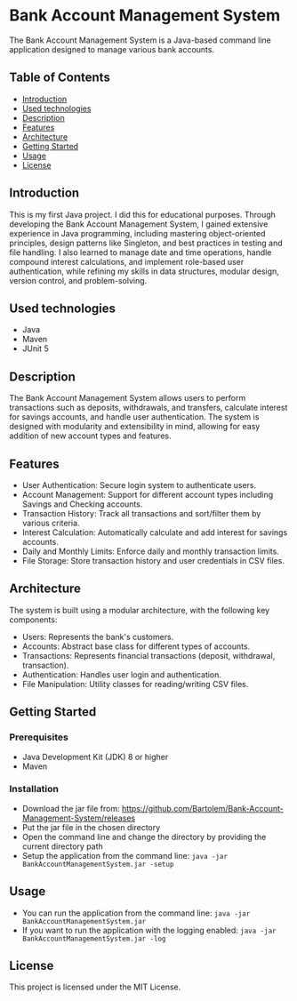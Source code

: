 # Bank Account Management System
The Bank Account Management System is a Java-based command line application designed to manage various bank accounts.

## Table of Contents
* [Introduction](#introduction)
* [Used technologies](#used%20technologies)
* [Description](#description)
* [Features](#features)
* [Architecture](#architecture)
* [Getting Started](#getting%20started)
* [Usage](#usage)
* [License](#license)

## Introduction
This is my first Java project. I did this for educational purposes. Through developing the Bank Account Management System, I gained extensive experience in Java programming, including mastering object-oriented principles, design patterns like Singleton, and best practices in testing and file handling. I also learned to manage date and time operations, handle compound interest calculations, and implement role-based user authentication, while refining my skills in data structures, modular design, version control, and problem-solving.

## Used technologies
* Java
* Maven
* JUnit 5
  
## Description
The Bank Account Management System allows users to perform transactions such as deposits, withdrawals, and transfers, calculate interest for savings accounts, and handle user authentication. The system is designed with modularity and extensibility in mind, allowing for easy addition of new account types and features.

## Features
* User Authentication: Secure login system to authenticate users.
* Account Management: Support for different account types including Savings and Checking accounts.
* Transaction History: Track all transactions and sort/filter them by various criteria.
* Interest Calculation: Automatically calculate and add interest for savings accounts.
* Daily and Monthly Limits: Enforce daily and monthly transaction limits.
* File Storage: Store transaction history and user credentials in CSV files.

## Architecture
The system is built using a modular architecture, with the following key components:
* Users: Represents the bank's customers.
* Accounts: Abstract base class for different types of accounts.
* Transactions: Represents financial transactions (deposit, withdrawal, transaction).
* Authentication: Handles user login and authentication.
* File Manipulation: Utility classes for reading/writing CSV files.

## Getting Started
### Prerequisites
* Java Development Kit (JDK) 8 or higher
* Maven

### Installation
* Download the jar file from: https://github.com/Bartolem/Bank-Account-Management-System/releases
* Put the jar file in the chosen directory
* Open the command line and change the directory by providing the current directory path
* Setup the application from the command line: ```java -jar BankAccountManagementSystem.jar -setup```
  
## Usage
* You can run the application from the command line:  ```java -jar BankAccountManagementSystem.jar```
* If you want to run the application with the logging enabled: ```java -jar BankAccountManagementSystem.jar -log```
  
## License
This project is licensed under the MIT License.
